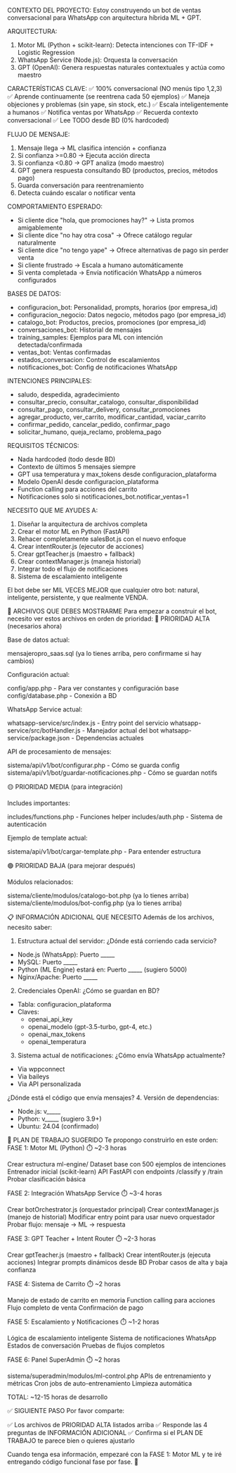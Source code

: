 CONTEXTO DEL PROYECTO:
Estoy construyendo un bot de ventas conversacional para WhatsApp con arquitectura híbrida ML + GPT.

ARQUITECTURA:
1. Motor ML (Python + scikit-learn): Detecta intenciones con TF-IDF + Logistic Regression
2. WhatsApp Service (Node.js): Orquesta la conversación
3. GPT (OpenAI): Genera respuestas naturales contextuales y actúa como maestro

CARACTERÍSTICAS CLAVE:
✅ 100% conversacional (NO menús tipo 1,2,3)
✅ Aprende continuamente (se reentrena cada 50 ejemplos)
✅ Maneja objeciones y problemas (sin yape, sin stock, etc.)
✅ Escala inteligentemente a humanos
✅ Notifica ventas por WhatsApp
✅ Recuerda contexto conversacional
✅ Lee TODO desde BD (0% hardcoded)

FLUJO DE MENSAJE:
1. Mensaje llega → ML clasifica intención + confianza
2. Si confianza >=0.80 → Ejecuta acción directa
3. Si confianza <0.80 → GPT analiza (modo maestro)
4. GPT genera respuesta consultando BD (productos, precios, métodos pago)
5. Guarda conversación para reentrenamiento
6. Detecta cuándo escalar o notificar venta

COMPORTAMIENTO ESPERADO:
- Si cliente dice "hola, que promociones hay?" → Lista promos amigablemente
- Si cliente dice "no hay otra cosa" → Ofrece catálogo regular naturalmente
- Si cliente dice "no tengo yape" → Ofrece alternativas de pago sin perder venta
- Si cliente frustrado → Escala a humano automáticamente
- Si venta completada → Envía notificación WhatsApp a números configurados

BASES DE DATOS:
- configuracion_bot: Personalidad, prompts, horarios (por empresa_id)
- configuracion_negocio: Datos negocio, métodos pago (por empresa_id)
- catalogo_bot: Productos, precios, promociones (por empresa_id)
- conversaciones_bot: Historial de mensajes
- training_samples: Ejemplos para ML con intención detectada/confirmada
- ventas_bot: Ventas confirmadas
- estados_conversacion: Control de escalamientos
- notificaciones_bot: Config de notificaciones WhatsApp

INTENCIONES PRINCIPALES:
- saludo, despedida, agradecimiento
- consultar_precio, consultar_catalogo, consultar_disponibilidad
- consultar_pago, consultar_delivery, consultar_promociones
- agregar_producto, ver_carrito, modificar_cantidad, vaciar_carrito
- confirmar_pedido, cancelar_pedido, confirmar_pago
- solicitar_humano, queja_reclamo, problema_pago

REQUISITOS TÉCNICOS:
- Nada hardcoded (todo desde BD)
- Contexto de últimos 5 mensajes siempre
- GPT usa temperatura y max_tokens desde configuracion_plataforma
- Modelo OpenAI desde configuracion_plataforma
- Function calling para acciones del carrito
- Notificaciones solo si notificaciones_bot.notificar_ventas=1

NECESITO QUE ME AYUDES A:
1. Diseñar la arquitectura de archivos completa
2. Crear el motor ML en Python (FastAPI)
3. Rehacer completamente salesBot.js con el nuevo enfoque
4. Crear intentRouter.js (ejecutor de acciones)
5. Crear gptTeacher.js (maestro + fallback)
6. Crear contextManager.js (maneja historial)
7. Integrar todo el flujo de notificaciones
8. Sistema de escalamiento inteligente

El bot debe ser MIL VECES MEJOR que cualquier otro bot: natural, inteligente, persistente, y que realmente VENDA.


📂 ARCHIVOS QUE DEBES MOSTRARME
Para empezar a construir el bot, necesito ver estos archivos en orden de prioridad:
🔴 PRIORIDAD ALTA (necesarios ahora)

Base de datos actual:

mensajeropro_saas.sql (ya lo tienes arriba, pero confirmame si hay cambios)


Configuración actual:

config/app.php - Para ver constantes y configuración base
config/database.php - Conexión a BD


WhatsApp Service actual:

whatsapp-service/src/index.js - Entry point del servicio
whatsapp-service/src/botHandler.js - Manejador actual del bot
whatsapp-service/package.json - Dependencias actuales


API de procesamiento de mensajes:

sistema/api/v1/bot/configurar.php - Cómo se guarda config
sistema/api/v1/bot/guardar-notificaciones.php - Cómo se guardan notifs



🟡 PRIORIDAD MEDIA (para integración)

Includes importantes:

includes/functions.php - Funciones helper
includes/auth.php - Sistema de autenticación


Ejemplo de template actual:

sistema/api/v1/bot/cargar-template.php - Para entender estructura



🟢 PRIORIDAD BAJA (para mejorar después)

Módulos relacionados:

sistema/cliente/modulos/catalogo-bot.php (ya lo tienes arriba)
sistema/cliente/modulos/bot-config.php (ya lo tienes arriba)




📋 INFORMACIÓN ADICIONAL QUE NECESITO
Además de los archivos, necesito saber:
1. Estructura actual del servidor:
¿Dónde está corriendo cada servicio?

- Node.js (WhatsApp): Puerto _____ 
- MySQL: Puerto _____
- Python (ML Engine) estará en: Puerto _____ (sugiero 5000)
- Nginx/Apache: Puerto _____
2. Credenciales OpenAI:
¿Cómo se guardan en BD?
- Tabla: configuracion_plataforma
- Claves: 
  - openai_api_key
  - openai_modelo (gpt-3.5-turbo, gpt-4, etc.)
  - openai_max_tokens
  - openai_temperatura
3. Sistema actual de notificaciones:
¿Cómo envía WhatsApp actualmente?
- Via wppconnect
- Via baileys
- Via API personalizada

¿Dónde está el código que envía mensajes?
4. Versión de dependencias:
- Node.js: v_____
- Python: v_____ (sugiero 3.9+)
- Ubuntu: 24.04 (confirmado)

🚀 PLAN DE TRABAJO SUGERIDO
Te propongo construirlo en este orden:
FASE 1: Motor ML (Python) ⏱️ ~2-3 horas

Crear estructura ml-engine/
Dataset base con 500 ejemplos de intenciones
Entrenador inicial (scikit-learn)
API FastAPI con endpoints /classify y /train
Probar clasificación básica

FASE 2: Integración WhatsApp Service ⏱️ ~3-4 horas

Crear botOrchestrator.js (orquestador principal)
Crear contextManager.js (manejo de historial)
Modificar entry point para usar nuevo orquestador
Probar flujo: mensaje → ML → respuesta

FASE 3: GPT Teacher + Intent Router ⏱️ ~2-3 horas

Crear gptTeacher.js (maestro + fallback)
Crear intentRouter.js (ejecuta acciones)
Integrar prompts dinámicos desde BD
Probar casos de alta y baja confianza

FASE 4: Sistema de Carrito ⏱️ ~2 horas

Manejo de estado de carrito en memoria
Function calling para acciones
Flujo completo de venta
Confirmación de pago

FASE 5: Escalamiento y Notificaciones ⏱️ ~1-2 horas

Lógica de escalamiento inteligente
Sistema de notificaciones WhatsApp
Estados de conversación
Pruebas de flujos completos

FASE 6: Panel SuperAdmin ⏱️ ~2 horas

sistema/superadmin/modulos/ml-control.php
APIs de entrenamiento y métricas
Cron jobs de auto-entrenamiento
Limpieza automática

TOTAL: ~12-15 horas de desarrollo

✅ SIGUIENTE PASO
Por favor comparte:

✅ Los archivos de PRIORIDAD ALTA listados arriba
✅ Responde las 4 preguntas de INFORMACIÓN ADICIONAL
✅ Confirma si el PLAN DE TRABAJO te parece bien o quieres ajustarlo

Cuando tenga esa información, empezaré con la FASE 1: Motor ML y te iré entregando código funcional fase por fase. 🚀